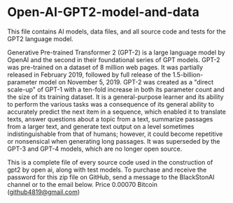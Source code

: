 # Open-AI-GPT2-model-and-data
This file contains AI models, data files, and all source code and tests for the GPT2 language model.


Generative Pre-trained Transformer 2 (GPT-2) is a large language model by OpenAI and the second in their foundational series of GPT models. GPT-2 was pre-trained on a dataset of 8 million web pages. It was partially released in February 2019, followed by full release of the 1.5-billion-parameter model on November 5, 2019.
GPT-2 was created as a "direct scale-up" of GPT-1 with a ten-fold increase in both its parameter count and the size of its training dataset. It is a general-purpose learner and its ability to perform the various tasks was a consequence of its general ability to accurately predict the next item in a sequence, which enabled it to translate texts, answer questions about a topic from a text, summarize passages from a larger text, and generate text output on a level sometimes indistinguishable from that of humans; however, it could become repetitive or nonsensical when generating long passages. It was superseded by the GPT-3 and GPT-4 models, which are no longer open source.

This is a complete file of every source code used in the construction of gpt2 by open ai, along with test models. To purchase and receive the password for this zip file on GitHub, send a message to the BlackStonAI channel or to the email below.
Price 0.00070 Bitcoin
(github4819@gmail.com)

